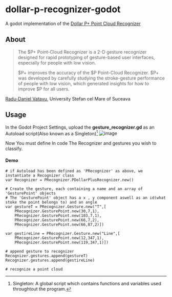 # dollar-p-recognizer-godot

A godot implementation of the [Dollar P+ Point Cloud Recognizer](https://depts.washington.edu/acelab/proj/dollar/pdollarplus.html)

## About

>The $P+ Point-Cloud Recognizer is a 2-D gesture recognizer designed for rapid prototyping of gesture-based user interfaces, especially for people with low vision.
>
>$P+ improves the accuracy of the $P Point-Cloud Recognizer. $P+ was developed by carefully studying the stroke-gesture performance of people with low vision, which generated insights for how to improve $P for all users.

[Radu-Daniel Vatavu](http://www.eed.usv.ro/~vatavu/), University Stefan cel Mare of Suceava

## Usage
In the Godot Project Settings, upload the **gesture_recognizer.gd** as an Autoload script(Also known as a Singleton)[^1]
![image](https://github.com/user-attachments/assets/5bb3e271-aed4-4424-821c-1b4e34345960)

Now You must define In code The Recognizer and gestures you wish to classify.
#### Demo
``` gdscript
# if Autoload has been defined as 'PRecognizer' as above, we instantiate a Recognizer class
var Recognizer = PRecognizer.PDollarPlusRecognizer.new()

# Create the gesture, each containing a name and an array of 'GesturePoint' objects
# The 'GesturePoint' object has a x , y component aswell as an id(what stoke the point belongs to) and an angle
var gestureT = PRecognizer.Gesture.new("T",[
    PRecognizer.GesturePoint.new(30,7,1),
    PRecognizer.GesturePoint.new(103,7,1),
    PRecognizer.GesturePoint.new(66,7,2),
    PRecognizer.GesturePoint.new(66,87,2)])

var gestireLine = PRecognizer.Gesture.new("Line",[
    PRecognizer.GesturePoint.new(12,347,1),
    PRecognizer.GesturePoint.new(119,347,1)])

# append gesture to recognizer
Recognizer.gestures.append(gestureT)
Recognizer.gestures.append(gestireLine)

# recognize a point cloud
```

[^1]: Singleton: A global script which contains functions and variables used throughtout the program.
